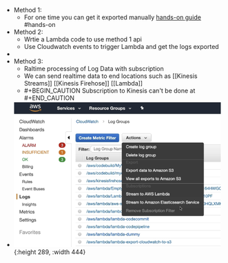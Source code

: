 - Method 1:
	- For one time you can get it exported manually [hands-on guide](https://docs.aws.amazon.com/AmazonCloudWatch/latest/logs/S3ExportTasksConsole.html) #hands-on
- Method 2:
	- Wrtie a Lambda code to use method 1 api
	- Use Cloudwatch events to trigger Lambda and get the logs exported
-
- Method 3:
	- Raltime processing of Log Data with subscription
	- We can send realtime data to end locations such as [[Kinesis Streams]] [[Kinesis Firehose]] [[Lambda]]
	- #+BEGIN_CAUTION
	  Subscription to Kinesis can't be done at 
	  #+END_CAUTION
- ![image.png](../assets/image_1650650309933_0.png){:height 289, :width 444}